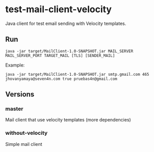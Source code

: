 # test-mail-client-velocity
Java client for test email sending with Velocity templates.

## Run
```
java -jar target/MailClient-1.0-SNAPSHOT.jar MAIL_SERVER MAIL_SERVER_PORT TARGET_MAIL [TLS] [SENDER_MAIL]
```

Example:
```
java -jar target/MailClient-1.0-SNAPSHOT.jar smtp.gmail.com 465 jhovanyamaya@seven4n.com true pruebas4n@gmail.com
```

## Versions
### master
Mail client that use velocity templates (more dependencies)
### without-velocity
Simple mail client
